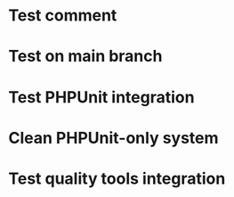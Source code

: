 # Test comment
# Test on main branch
# Test PHPUnit integration
# Clean PHPUnit-only system
# Test quality tools integration
